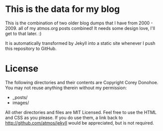 This is the data for my blog
============================

This is the combination of two older blog dumps that I have from 2000 - 2009.  all of my atmos.org posts combined!  It needs some design love, I'll get to that later. :)

It is automatically transformed by Jekyll into a static site whenever I push this repository to GitHub.

License
=======
The following directories and their contents are Copyright Corey Donohoe.  You may not reuse anything therein without my permission:

*   _posts/
*   images/

All other directories and files are MIT Licensed. Feel free to use the HTML and CSS as you please. If you do use them, a link back to http://github.com/atmos/jekyll would be appreciated, but is not required.
